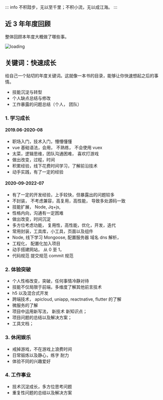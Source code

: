 ::: info
不积跬步，无以至千里；不积小流，无以成江海。
:::

## 近 3 年年度回顾

整体回顾本年度大概做了哪些事。

![loading](https://qiniu.wangxiaoze.wang/hexo-blog/yuque_mind.jpeg)

## 关键词：快速成长

给自己一个贴切的年度关键词。这就像一本书的目录，能够让你快速想起之后的事情。

- 技能沉淀与转型
- 个人缺点总结与修改
- 工作暴露的问题总结（个人， 团队）

### 1. 学习成长

#### 2019.06-2020-08

- 职场入门，技术入门，懵懵懂懂
- vue 基础语法，会用， 不熟练， 不会使用 vuex
- 太菜，逻辑思维，团队沟通困难， 喜欢打游戏
- 做出改变，过程，时间
- 积累经验，线下花费时间学习，了解前沿技术
- 动手实践，有了一定的经验

#### 2020-09-2022-07

- 有了一定的开发经验，上手较快，但暴露出的问题较多
- 不封装， 不考虑兼容，高复用，高性能， 导致多处源码一致
- 技能扩展， Node, Jq+js,
- 性格内向，沟通有一定困难
- 做出改变，时间沉淀
- 多方位考虑功能， 复用性，高性能，优化，开发，迭代
- 常用封装，工具库，小工具，页面以及组件
- Node, 线下学习 Mongoose, 配置服务器 域名 dns 解析，
- 工程化， 配置化加入项目
- 动手搭建网站， 从 0 至 1，
- 代码规范 提交规范 commit 规范

### 2. 体验突破

- 个人性格改变，突破，任何事情冷静对待
- 技能不仅局限于前端，多维度了解其他前言技术
- h5 以及混合式开发
- 跨端技术， apicloud, uniapp, reactnative, flutter 的了解
- 微服务的了解
- 项目中运用新写法， 新技术 新知识点；
- 项目问题的总结以及解决方案；
- 工具文档；

### 3. 休闲娱乐

- 戒掉游戏，不在游戏上浪费时间
- 日常锻炼以及静心，练字 耐力
- 体验不同的兴趣爱好

### 4. 工作事业

- 技术沉淀成长，多方位思考问题
- 重复性问题的总结以及解决方案

